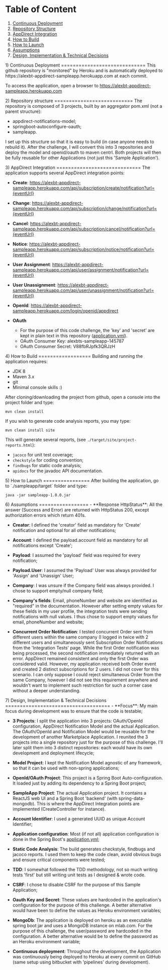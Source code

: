 Table of Content
=================
1. [Continuous Deployment](#continuous-deployment)
2. [Repository Structure](#repository-structure)
3. [AppDirect Integration](#appdirect-integration)
4. [How to Build](#how-to-build)
5. [How to Launch](#how-to-launch)
6. [Assumptions](#assumptions)
7. [Design, Implementation & Technical Decisions](#design-implementation-technical-decisions)



<a name="continuous-deployment"/>
1) Continuous Deployment 
=============================
This github repository is "monitored" by Heroku and is automatically deployed to https://alexbt-appdirect-sampleapp.herokuapp.com at each commit.

To access the application, open a browser to https://alexbt-appdirect-sampleapp.herokuapp.com


<a name="repository-structure"/>
2) Repository structure
===========================
The repository is composed of 3 projects, built by an aggregator pom.xml (not a parent structure):

- appdirect-notifications-model;
- springboot-autoconfigure-oauth;
- sampleapp.

I set up this structure so that it is easy to build (in case anyone needs to rebuild it). After the challenge, I will convert this into 3 repositories and deploy the model and openid/oauth to maven centrl. Both projects will then be fully reusable for other Applications (not just this 'Sample Application').

<a name="appdirect-integration"/>
3) AppDirect Integration
=============================
The application supports several AppDirect integration points:

- **Create**: https://alexbt-appdirect-sampleapp.herokuapp.com/api/subscription/create/notification?url={eventUrl} 

- **Change**: https://alexbt-appdirect-sampleapp.herokuapp.com/api/subscription/change/notification?url={eventUrl}

- **Cancel**: https://alexbt-appdirect-sampleapp.herokuapp.com/api/subscription/cancel/notification?url={eventUrl}

- **Notice**: https://alexbt-appdirect-sampleapp.herokuapp.com/api/subscription/notice/notification?url={eventUrl}

- **User Assignment**: https://alexbt-appdirect-sampleapp.herokuapp.com/api/user/assignment/notification?url={eventUrl}

- **User Unassignment**: https://alexbt-appdirect-sampleapp.herokuapp.com/api/user/unassignment/notification?url={eventUrl}

- **OpenId**: https://alexbt-appdirect-sampleapp.herokuapp.com/login/openid/appdirect

- **OAuth**
    - For the purpose of this code challenge, the 'key' and 'secret' are kept in plain text in this repository ([application.yml](https://github.com/alexturcot/alexbt-appdirect-sampleapp/blob/master/sampleapp/src/main/resources/application.yml)).
    - OAuth Consumer Key: alexbts-sampleapp-145787
    - OAuth Consumer Secret: V88fbRJpfk3QRJzH


<a name="how-to-build"/>
4) How to Build
==================
Building and running the application requires:

- JDK 8
- Maven 3.x
- git
- Minimal console skills :)

After cloning/downloading the project from github, open a console into the project folder and type:
    
    mvn clean install
    
If you wish to generate code analysis reports, you may type:
    
    mvn clean install site

This will generate several reports, (see `./target/site/project-reports.html`):

- `jacoco` for unit test coverage;
- `checkstyle` for coding convention;
- `findbugs` for static code analysis;
- `apidocs` for the javadoc API documentation.


<a name="how-to-launch"/>
5) How to Launch
================
After building the application, go to `./sampleapp/target` folder and type:

    java -jar sampleapp-1.0.0.jar



<a name="assumptions"/>
6) Assumptions
=================
- **Response HttpStatus**: All the answer (Success and Error) are returned with HttpStatus 200, except authorization errors which return 401s.

- **Creator**: I defined the 'creator' field as mandatory for 'Create' notification and optional for all other notifications;

- **Account**: I defined the payload.account field as mandatory for all notifications except 'Create';

- **Payload**: I assumed the 'payload' field was required for every notification;

- **Payload.User**: I assumed the 'Payload' User was always provided for 'Assign' and 'Unassign' User;

- **Company**: I was unsure if the Company field was always provided. I chose to support empty/null company field;

- **Company's fields**: Email, phoneNumber and website are identified as "required" in the documentation. However after setting empty values for these fields in my user profile, the integration tests were sending notifications with null values. I thus chose to support empty values for email, phoneNumber and website;

- **Concurrent Order Notification**: I tested concurrent Order sent from different users within the same company (I logged in twice with 2 different users and simultaneously sent Subscription Order Notifications from the 'Integration Tests' page. While the first Order notification was being processed, the second notification immediately returned with an error. AppDirect remained consistent and only the first Order was considered valid. However, my application received both Order event and created 2 distinct subscriptions for 2 users.
I did not cover for this scenario. I can only suppose I could reject simultaneous Order from the same Company, however I did not see this requirement anywhere and wouldn't want to implement such restriction for such a corner case without a deeper understanding.  
 
 

<a name="design-implementation-technical-decisions"/>
7) Design, Implementation & Technical Decisions
====================================
- **Focus**: My main focus during development was to ensure that the code is testable;

- **3 Projects**: I split the application into 3 projects: OAuth/OpenId configuration, AppDirect Notification Model and the actual Application. The OAuth/OpenId and Notification Model would be reusable for the development of another Marketplace Application. I reunited the 3 projects into a single repository just for the purpose of this challenge. I'll later split them into 3 distinct repositories: each would have its own development and deployment lifecycle;

- **Model Project**: I kept the Notification Model agnostic of any framework, so that it can be used with non-spring applications;

- **OpenId/OAuth Project**: This project is a Spring Boot Auto-configuration. It loaded just by adding its dependency to a Spring Boot project;

- **SampleApp Project**: The actual Application project. It contains a ReactJS web UI and a Spring Boot 'backend' (with spring-data-mongodb). This is where the AppDirect Integration points are implemented (CreateController for instance).

- **Account Identifier**: I used a generated UUID as unique Account Identifier;

- **Application configuration**: Most (if not all) application configuration is done in the Spring Boot's [application.yml](https://github.com/alexturcot/alexbt-appdirect-sampleapp/blob/master/sampleapp/src/main/resources/application.yml);

- **Static Code Analysis**: The build generates checkstyle, findbugs and jacoco reports. I used them to keep the code clean, avoid obvious bugs and ensure critical components were tested;

- **TDD**: I somewhat followed the TDD methodology, not so much writing tests 'first' but still writing unit tests as I designed & wrote code.

- **CSRF**: I chose to disable CSRF for the purpose of this Sample Application;

- **Oauth Key and Secret**: These values are hardcoded in the application's configuration for the purpose of this challenge. A better alternative would have been to define the values as Heroku environment variables;

- **MongoDb**: The application is deployed on heroku as an executable spring boot jar and uses a MongoDB instance on mlab.com. For the purpose of this challenge, the user/password are hardcoded in the configuration. A better alternative would be to define the password as an Heroku environment variable;

- **Continuous deployment**: Throughout the development, the Application was continuously being deployed to Heroku at every commit on GitHub (same setup using bitbucket with 'pipelines' during development).

